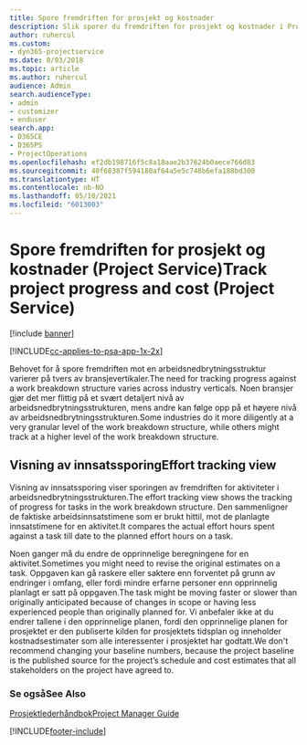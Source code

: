 ```yaml
---
title: Spore fremdriften for prosjekt og kostnader
description: Slik sporer du fremdriften for prosjekt og kostnader i Project Service
author: ruhercul
ms.custom:
- dyn365-projectservice
ms.date: 8/03/2018
ms.topic: article
ms.author: ruhercul
audience: Admin
search.audienceType:
- admin
- customizer
- enduser
search.app:
- D365CE
- D365PS
- ProjectOperations
ms.openlocfilehash: ef2db198716f5c8a18aae2b37624b0aece766d83
ms.sourcegitcommit: 40f68387f594180af64a5e5c748b6efa188bd300
ms.translationtype: HT
ms.contentlocale: nb-NO
ms.lasthandoff: 05/10/2021
ms.locfileid: "6013003"
---
```

# <a name="track-project-progress-and-cost-project-service"></a><span data-ttu-id="2c3f0-103">Spore fremdriften for prosjekt og kostnader (Project Service)</span><span class="sxs-lookup"><span data-stu-id="2c3f0-103">Track project progress and cost (Project Service)</span></span>

[!include [banner](../includes/psa-now-project-operations.md)]

[!INCLUDE[cc-applies-to-psa-app-1x-2x](../includes/cc-applies-to-psa-app-1x-2x.md)]

<span data-ttu-id="2c3f0-104">Behovet for å spore fremdriften mot en arbeidsnedbrytningsstruktur varierer på tvers av bransjevertikaler.</span><span class="sxs-lookup"><span data-stu-id="2c3f0-104">The need for tracking progress against a work breakdown structure varies across industry verticals.</span></span> <span data-ttu-id="2c3f0-105">Noen bransjer gjør det mer flittig på et svært detaljert nivå av arbeidsnedbrytningsstrukturen, mens andre kan følge opp på et høyere nivå av arbeidsnedbrytningsstrukturen.</span><span class="sxs-lookup"><span data-stu-id="2c3f0-105">Some industries do it more diligently at a very granular level of the work breakdown structure, while others might track at a higher level of the work breakdown structure.</span></span>  
  
## <a name="effort-tracking-view"></a><span data-ttu-id="2c3f0-106">Visning av innsatssporing</span><span class="sxs-lookup"><span data-stu-id="2c3f0-106">Effort tracking view</span></span>  
<span data-ttu-id="2c3f0-107">Visning av innsatssporing viser sporingen av fremdriften for aktiviteter i arbeidsnedbrytningsstrukturen.</span><span class="sxs-lookup"><span data-stu-id="2c3f0-107">The effort tracking view shows the tracking of progress for tasks in the work breakdown structure.</span></span> <span data-ttu-id="2c3f0-108">Den sammenligner de faktiske arbeidsinnsatstimene som er brukt hittil, mot de planlagte innsatstimene for en aktivitet.</span><span class="sxs-lookup"><span data-stu-id="2c3f0-108">It compares the actual effort hours spent against a task till date to the planned effort hours on a task.</span></span>  
  
<span data-ttu-id="2c3f0-109">Noen ganger må du endre de opprinnelige beregningene for en aktivitet.</span><span class="sxs-lookup"><span data-stu-id="2c3f0-109">Sometimes you might need to revise the original estimates on a task.</span></span> <span data-ttu-id="2c3f0-110">Oppgaven kan gå raskere eller saktere enn forventet på grunn av endringer i omfang, eller fordi mindre erfarne personer enn opprinnelig planlagt er satt på oppgaven.</span><span class="sxs-lookup"><span data-stu-id="2c3f0-110">The task might be moving faster or slower than originally anticipated because of changes in scope or having less experienced people than originally planned for.</span></span> <span data-ttu-id="2c3f0-111">Vi anbefaler ikke at du endrer tallene i den opprinnelige planen, fordi den opprinnelige planen for prosjektet er den publiserte kilden for prosjektets tidsplan og inneholder kostnadsestimater som alle interessenter i prosjektet har godtatt.</span><span class="sxs-lookup"><span data-stu-id="2c3f0-111">We don't recommend changing your baseline numbers, because the project baseline is the published source for the project’s schedule and cost estimates that all stakeholders on the project have agreed to.</span></span>  
  
### <a name="see-also"></a><span data-ttu-id="2c3f0-112">Se også</span><span class="sxs-lookup"><span data-stu-id="2c3f0-112">See Also</span></span>  
 [<span data-ttu-id="2c3f0-113">Prosjektlederhåndbok</span><span class="sxs-lookup"><span data-stu-id="2c3f0-113">Project Manager Guide</span></span>](../psa/project-manager-guide.md)


[!INCLUDE[footer-include](../includes/footer-banner.md)]